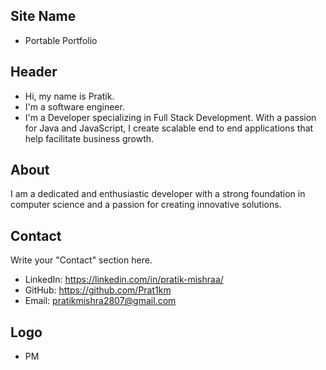 ## Site Name
- Portable Portfolio

## Header
- Hi, my name is Pratik. 
- I'm a software engineer.
- I'm a Developer specializing in Full Stack Development. With a passion for Java and JavaScript, I create scalable end to end applications that help facilitate business growth.



## About
I am a dedicated and enthusiastic developer with a strong foundation in computer science and a passion for creating innovative solutions.

## Contact
Write your "Contact" section here.
- LinkedIn: https://linkedin.com/in/pratik-mishraa/
- GitHub: https://github.com/Prat1km
- Email: pratikmishra2807@gmail.com

## Logo
- PM